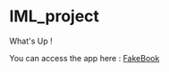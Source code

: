 # IML_project

What's Up !

You can access the app here : <a href="https://chipolathug.github.io/FakeNews/HTML/FakeBook.html">FakeBook</a>
